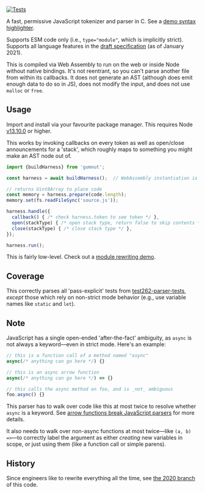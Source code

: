 [![Tests](https://github.com/samthor/gumnut/workflows/Tests/badge.svg)](https://github.com/samthor/gumnut/actions)

A fast, permissive JavaScript tokenizer and parser in C.
See a [demo syntax highlighter](https://samthor.github.io/gumnut/src/harness/).

Supports ESM code only (i.e., `type="module"`, which is implicitly strict).
Supports all language features in the [draft specification](https://github.com/tc39/proposals/blob/master/finished-proposals.md) (as of January 2021).

This is compiled via Web Assembly to run on the web or inside Node without native bindings.
It's not reentrant, so you can't parse another file from within its callbacks.
It does not generate an AST (although does emit enough data to do so in JS), does not modify the input, and does not use `malloc` or `free`.

## Usage

Import and install via your favourite package manager.
This requires Node [v13.10.0](https://twitter.com/guybedford/status/1235306690901422080?lang=en) or higher.

This works by invoking callbacks on every token as well as open/close announcements for a 'stack', which roughly maps to something you might make an AST node out of.

```js
import {buildHarness} from 'gumnut';

const harness = await buildHarness();  // WebAssembly instantiation is async

// returns Uint8Array to place code
const memory = harness.prepare(code.length);
memory.set(fs.readFileSync('source.js'));

harness.handle({
  callback() { /* check harness.token to see token */ },
  open(stackType) { /* open stack type, return false to skip contents */ },
  close(stackType) { /* close stack type */ },
});

harness.run();
```

This is fairly low-level.
Check out a [module rewriting demo](https://github.com/samthor/gumnut/tree/main/src/tool/imports).

## Coverage

This correctly parses all 'pass-explicit' tests from [test262-parser-tests](https://github.com/tc39/test262-parser-tests), _except_ those which rely on non-strict mode behavior (e.g., use variable names like `static` and `let`).

## Note

JavaScript has a single open-ended 'after-the-fact' ambiguity, as `async` is not always a keyword—even in strict mode.
Here's an example:

```js
// this is a function call of a method named "async"
async(/* anything can go here */) {}

// this is an async arrow function
async(/* anything can go here */) => {}

// this calls the async method on foo, and is _not_ ambiguous
foo.async() {}
```

This parser has to walk over code like this at most twice to resolve whether `async` is a keyword.
See [arrow functions break JavaScript parsers](https://dev.to/samthor/arrow-functions-break-javascript-parsers-1ldp) for more details.

It also needs to walk over non-async functions at most twice—like `(a, b) =>`—to correctly label the argument as either _creating_ new variables in scope, or just using them (like a function call or simple parens).

## History

Since engineers like to rewrite everything all the time, see [the 2020 branch](https://github.com/samthor/gumnut/tree/legacy-2020) of this code.

